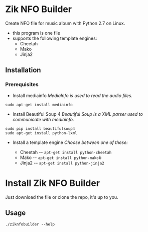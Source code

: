 # Zik NFO Builder

Create NFO file for music album with Python 2.7 on Linux.

* this program is one file
* supports the following template engines:
  * Cheetah
  * Mako
  * Jinja2

## Installation

### Prerequisites

* Install mediainfo
*MediaInfo is used to read the audio files.*
```
sudo apt-get install mediainfo
```
* Install Beautiful Soup 4
*Beautiful Soup is a XML parser used to communicate with mediainfo.*
```
sudo pip install beautifulsoup4 
sudo apt-get install python-lxml
```
* Install a template engine
*Choose between one of these:*

  * Cheetah -- `apt-get install python-cheetah`
  * Mako -- `apt-get install python-mako`b
  * Jinja2 -- `apt-get install python-jinja2`

# Install Zik NFO Builder

Just download the file or clone the repo, it's up to you.

## Usage

```
./ziknfobuilder --help
```

